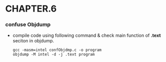 # CHAPTER.6

### confuse Objdump 
- compile code using following command & check main function of **.text** seciton in objdump. 

  ```
  gcc -masm=intel confObjdmp.c -o program
  objdump -M intel -d -j .text program 
  ```

